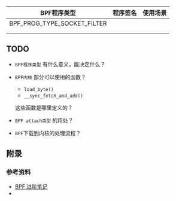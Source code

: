 | BPF程序类型                 | 程序签名 | 使用场景 |
| --------------------------- | -------- | -------- |
| BPF_PROG_TYPE_SOCKET_FILTER |          |          |
|                             |          |          |
|                             |          |          |









## TODO

* `BPF程序类型` 有什么意义，能决定什么？

* `BPF内核` 部分可以使用的函数？

  * `load_byte()`
  * `__sync_fetch_and_add()`

  这些函数是哪里定义的？

* `BPF attach类型` 的用处？

* `BPF`下载到内核的处理流程？







## 附录

### 参考资料

* [BPF 进阶笔记](https://arthurchiao.art/blog/bpf-advanced-notes-1-zh/#基础)
* 

